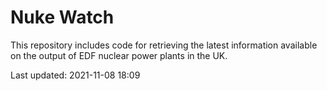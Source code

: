 # Nuke Watch

This repository includes code for retrieving the latest information available on the output of EDF nuclear power plants in the UK.

Last updated: 2021-11-08 18:09